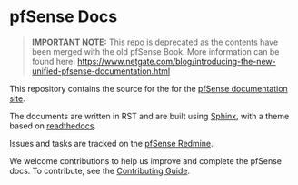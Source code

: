 # pfSense Docs

> **IMPORTANT NOTE:** This repo is deprecated as the contents have been merged with the old pfSense Book. More information can be found here: https://www.netgate.com/blog/introducing-the-new-unified-pfsense-documentation.html

This repository contains the source for the for the [pfSense documentation site](https://www.netgate.com/docs/pfsense).

The documents are written in RST and are built using [Sphinx](http://www.sphinx-doc.org/), with a theme based on [readthedocs](https://github.com/snide/sphinx_rtd_theme/).

Issues and tasks are tracked on the [pfSense Redmine](https://redmine.pfsense.org/projects/pfsense-docs).

We welcome contributions to help us improve and complete the pfSense docs. To contribute, see the [Contributing Guide](https://github.com/pfsense/docs/blob/master/CONTRIBUTING.md).
